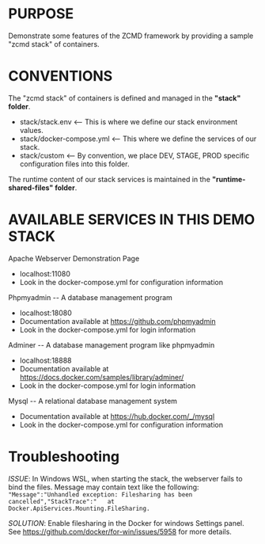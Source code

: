 PURPOSE
=======
Demonstrate some features of the ZCMD framework by providing a sample 
"zcmd stack" of containers.

CONVENTIONS
===========
The "zcmd stack" of containers is defined and managed in the **"stack" folder**.

 * stack/stack.env <-- This is where we define our stack environment values.
 * stack/docker-compose.yml <-- This where we define the services of our stack.
 * stack/custom <-- By convention, we place DEV, STAGE, PROD specific configuration files into this folder.
 
The runtime content of our stack services is maintained in the **"runtime-shared-files" folder**.

AVAILABLE SERVICES IN THIS DEMO STACK
=====================================
Apache Webserver Demonstration Page
 * localhost:11080
 * Look in the docker-compose.yml for configuration information

Phpmyadmin -- A database management program
 * localhost:18080
 * Documentation available at https://github.com/phpmyadmin
 * Look in the docker-compose.yml for login information

Adminer -- A database management program like phpmyadmin 
 * localhost:18888
 * Documentation available at https://docs.docker.com/samples/library/adminer/
 * Look in the docker-compose.yml for login information

Mysql -- A relational database management system
 * Documentation available at https://hub.docker.com/_/mysql
 * Look in the docker-compose.yml for configuration information
 
# Troubleshooting
 
*ISSUE*: In Windows WSL, when starting the stack, the webserver fails to bind the files. Message may contain text like the following:
`"Message":"Unhandled exception: Filesharing has been cancelled","StackTrace":"   at Docker.ApiServices.Mounting.FileSharing.`

*SOLUTION*: Enable filesharing in the Docker for windows Settings panel. See <https://github.com/docker/for-win/issues/5958> for more details.
